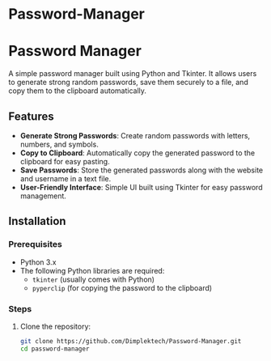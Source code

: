 # Password-Manager
# Password Manager

A simple password manager built using Python and Tkinter. It allows users to generate strong random passwords, save them securely to a file, and copy them to the clipboard automatically.

## Features

- **Generate Strong Passwords**: Create random passwords with letters, numbers, and symbols.
- **Copy to Clipboard**: Automatically copy the generated password to the clipboard for easy pasting.
- **Save Passwords**: Store the generated passwords along with the website and username in a text file.
- **User-Friendly Interface**: Simple UI built using Tkinter for easy password management.

## Installation

### Prerequisites

- Python 3.x
- The following Python libraries are required:
  - `tkinter` (usually comes with Python)
  - `pyperclip` (for copying the password to the clipboard)

### Steps

1. Clone the repository:
   ```bash
   git clone https://github.com/Dimplektech/Password-Manager.git
   cd password-manager

